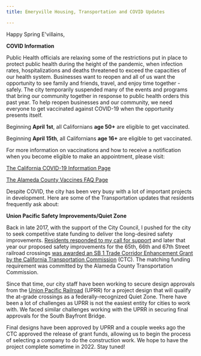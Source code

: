 ```yaml
---
title: Emeryville Housing, Transportation and COVID Updates

---
```

Happy Spring E'villains,

**COVID Information**

Public Health officials are relaxing some of the restrictions put in place to protect public health during the height of the pandemic, when infection rates, hospitalizations and deaths threatened to exceed the capacities of our health system. Businesses want to reopen and all of us want the opportunity to see family and friends, travel, and enjoy time together - safely. The city temporarily suspended many of the events and programs that bring our community together in response to public health orders this past year. To help reopen businesses and our community, we need everyone to get vaccinated against COVID-19 when the opportunity presents itself.

Beginning **April 1st**, all Californians **age 50+** are eligible to get vaccinated.

Beginning **April 15th**, all Californians **age 16+** are eligible to get vaccinated.

For more information on vaccinations and how to receive a notification when you become eligible to make an appointment, please visit:

[The California COVID-19 Information Page](https://covid19.ca.gov/vaccines/)

[The Alameda County Vaccines FAQ Page](https://covid-19.acgov.org/vaccines-faq)

Despite COVID, the city has been very busy with a lot of important projects in development. Here are some of the Transportation updates that residents frequently ask about:

**Union Pacific Safety Improvements/Quiet Zone**

Back in late 2017, with the support of the City Council, I pushed for the city to seek competitive state funding to deliver the long-desired safety improvements. [Residents responded to my call for support](http://johnbauters.net/2018/01/21/city-council-staff-making-push-to-win-funding-for-rail-safety-quiet-zone-improvements/) and later that year our proposed safety improvements for the 65th, 66th and 67th Street railroad crossings [was awarded an SB 1 Trade Corridor Enhancement Grant by the California Transportation Commission](http://johnbauters.net/2018/05/01/updates-rail-safety-quiet-zone-funding-south-bayfront-bridge-progress-parking-management-plan/) (CTC). The matching funding requirement was committed by the Alameda County Transportation Commission.

Since that time, our city staff have been working to secure design approvals from the [Union Pacific Railroad](https://www.up.com/index.htm) (UPRR) for a project design that will qualify the at-grade crossings as a federally-recognized Quiet Zone. There have been a lot of challenges as UPRR is not the easiest entity for cities to work with. We faced similar challenges working with the UPRR in securing final approvals for the South Bayfront Bridge.

Final designs have been approved by UPRR and a couple weeks ago the CTC approved the release of grant funds, allowing us to begin the process of selecting a company to do the construction work. We hope to have the project complete sometime in 2022. Stay tuned!